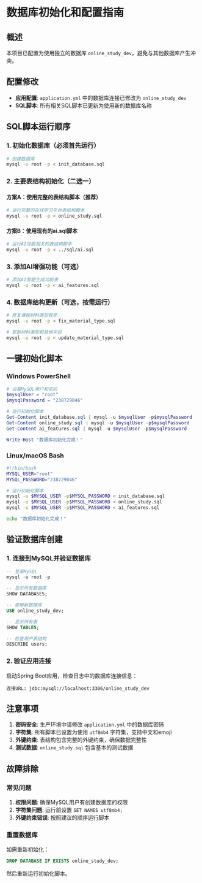 # 数据库初始化和配置指南

## 概述
本项目已配置为使用独立的数据库 `online_study_dev`，避免与其他数据库产生冲突。

## 配置修改
- **应用配置**: `application.yml` 中的数据库连接已修改为 `online_study_dev`
- **SQL脚本**: 所有相关SQL脚本已更新为使用新的数据库名称

## SQL脚本运行顺序

### 1. 初始化数据库（必须首先运行）
```bash
# 创建数据库
mysql -u root -p < init_database.sql
```

### 2. 主要表结构初始化（二选一）

#### 方案A：使用完整的表结构脚本（推荐）
```bash
# 运行完整的在线学习平台表结构脚本
mysql -u root -p < online_study.sql
```

#### 方案B：使用现有的ai.sql脚本
```bash
# 运行AI功能相关的表结构脚本
mysql -u root -p < ../sql/ai.sql
```

### 3. 添加AI增强功能（可选）
```bash
# 添加AI智能生成功能表
mysql -u root -p < ai_features.sql
```

### 4. 数据库结构更新（可选，按需运行）
```bash
# 修复课程材料类型枚举
mysql -u root -p < fix_material_type.sql

# 更新材料类型和其他字段
mysql -u root -p < update_material_type.sql
```

## 一键初始化脚本

### Windows PowerShell
```powershell
# 设置MySQL用户和密码
$mysqlUser = "root"
$mysqlPassword = "238729046"

# 运行初始化脚本
Get-Content init_database.sql | mysql -u $mysqlUser -p$mysqlPassword
Get-Content online_study.sql | mysql -u $mysqlUser -p$mysqlPassword
Get-Content ai_features.sql | mysql -u $mysqlUser -p$mysqlPassword

Write-Host "数据库初始化完成！"
```

### Linux/macOS Bash
```bash
#!/bin/bash
MYSQL_USER="root"
MYSQL_PASSWORD="238729046"

# 运行初始化脚本
mysql -u $MYSQL_USER -p$MYSQL_PASSWORD < init_database.sql
mysql -u $MYSQL_USER -p$MYSQL_PASSWORD < online_study.sql
mysql -u $MYSQL_USER -p$MYSQL_PASSWORD < ai_features.sql

echo "数据库初始化完成！"
```

## 验证数据库创建

### 1. 连接到MySQL并验证数据库
```sql
-- 登录MySQL
mysql -u root -p

-- 显示所有数据库
SHOW DATABASES;

-- 使用新数据库
USE online_study_dev;

-- 显示所有表
SHOW TABLES;

-- 检查用户表结构
DESCRIBE users;
```

### 2. 验证应用连接
启动Spring Boot应用，检查日志中的数据库连接信息：
```
连接URL: jdbc:mysql://localhost:3306/online_study_dev
```

## 注意事项

1. **密码安全**: 生产环境中请修改 `application.yml` 中的数据库密码
2. **字符集**: 所有脚本已设置为使用 `utf8mb4` 字符集，支持中文和emoji
3. **外键约束**: 表结构包含完整的外键约束，确保数据完整性
4. **测试数据**: `online_study.sql` 包含基本的测试数据

## 故障排除

### 常见问题
1. **权限问题**: 确保MySQL用户有创建数据库的权限
2. **字符集问题**: 运行前设置 `SET NAMES utf8mb4;`
3. **外键约束错误**: 按照建议的顺序运行脚本

### 重置数据库
如需重新初始化：
```sql
DROP DATABASE IF EXISTS online_study_dev;
```
然后重新运行初始化脚本。 